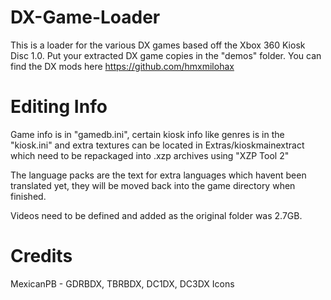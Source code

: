 # DX-Game-Loader
This is a loader for the various DX games based off the Xbox 360 Kiosk Disc 1.0.
Put your extracted DX game copies in the "demos" folder. You can find the DX mods here https://github.com/hmxmilohax

# Editing Info


Game info is in "gamedb.ini", certain kiosk info like genres is in the "kiosk.ini" and extra textures can be located in Extras/kioskmainextract which need to be repackaged into .xzp archives using "XZP Tool 2"

The language packs are the text for extra languages which havent been translated yet, they will be moved back into the game directory when finished.

Videos need to be defined and added as the original folder was 2.7GB.

# Credits
MexicanPB - GDRBDX, TBRBDX, DC1DX, DC3DX Icons


